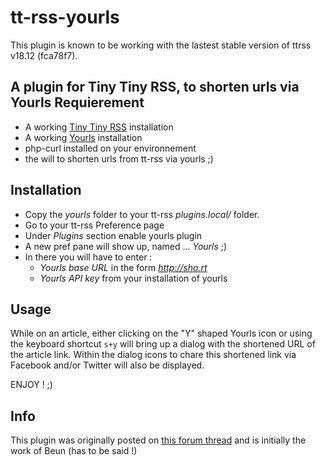 tt-rss-yourls
=============

This plugin is known to be working with the lastest stable version of ttrss v18.12 (fca78f7).

A plugin for Tiny Tiny RSS, to shorten urls via Yourls
Requierement
------------
* A working [Tiny Tiny RSS](http://tt-rss.org/) installation
* A working [Yourls](http://yourls.org) installation
* php-curl installed on your environnement
* the will to shorten urls from tt-rss via yourls ;)


Installation
------------
* Copy the *yourls* folder to your tt-rss *plugins.local/* folder.
* Go to your tt-rss Preference page
* Under *Plugins* section enable yourls plugin
* A new pref pane will show up, named ... *Yourls* ;)
* In there you will have to enter :
  * *Yourls base URL* in the form *http://sho.rt*
  * *Yourls API key* from your installation of yourls


Usage
------
While on an article, either clicking on the "Y" shaped Yourls icon or using the keyboard shortcut `s+y` will bring up a dialog with the shortened URL of the article link. Within the dialog icons to chare this shortened link via Facebook and/or Twitter will also be displayed.  

ENJOY ! ;)

Info
----
This plugin was originally posted on [this forum thread](http://www.tt-rss.org/forum/viewtopic.php?f=22&t=1429&p=7564) and is initially the work of Beun (has to be said !)
